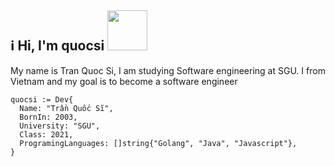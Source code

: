 ## ℹ️ Hi, I'm quocsi <img src="https://imgs.search.brave.com/URPmSRR_V7Afw33fWMapvTKdI2WumrzYXHlRRNO6IMQ/rs:fit:860:0:0:0/g:ce/aHR0cHM6Ly9hcmNo/aXZlcy5idWxiYWdh/cmRlbi5uZXQvbWVk/aWEvdXBsb2FkL3Ro/dW1iLzQvNDcvMDA5/NEdlbmdhci5wbmcv/MjUwcHgtMDA5NEdl/bmdhci5wbmc" width="64px" height="64px" >
My name is Tran Quoc Si, I am studying Software engineering at SGU. I from Vietnam and my goal is to become a software engineer

```golang
quocsi := Dev{
  Name: "Trần Quốc Sĩ",
  BornIn: 2003,
  University: "SGU",
  Class: 2021,
  ProgramingLanguages: []string{"Golang", "Java", "Javascript"},
}
```

